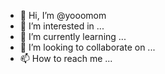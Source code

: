 - 👋 Hi, I’m @yooomom
- 👀 I’m interested in ...
- 🌱 I’m currently learning ...
- 💞️ I’m looking to collaborate on ...
- 📫 How to reach me ...

<!---
yooomom/yooomom is a ✨ special ✨ repository because its `README.md` (this file) appears on your GitHub profile.
You can click the Preview link to take a look at your changes.
--->
